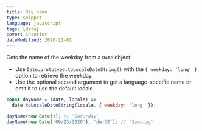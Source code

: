```yaml
---
title: Day name
type: snippet
language: javascript
tags: [date]
cover: interior
dateModified: 2020-11-01
---
```


Gets the name of the weekday from a `Date` object.

- Use `Date.prototype.toLocaleDateString()` with the `{ weekday: 'long' }` option to retrieve the weekday.
- Use the optional second argument to get a language-specific name or omit it to use the default locale.

```js
const dayName = (date, locale) =>
  date.toLocaleDateString(locale, { weekday: 'long' });

dayName(new Date()); // 'Saturday'
dayName(new Date('09/23/2020'), 'de-DE'); // 'Samstag'
```
